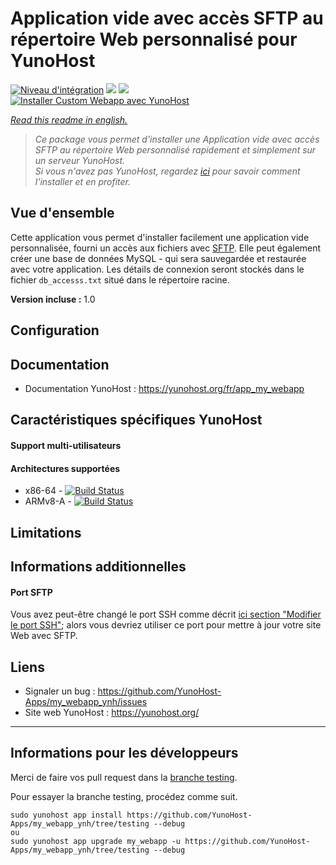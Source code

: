 # Application vide avec accès SFTP au répertoire Web personnalisé pour YunoHost

[![Niveau d'intégration](https://dash.yunohost.org/integration/my_webapp.svg)](https://dash.yunohost.org/appci/app/my_webapp) ![](https://ci-apps.yunohost.org/ci/badges/my_webapp.status.svg) ![](https://ci-apps.yunohost.org/ci/badges/my_webapp.maintain.svg)  
[![Installer Custom Webapp avec YunoHost](https://install-app.yunohost.org/install-with-yunohost.svg)](https://install-app.yunohost.org/?app=my_webapp)

*[Read this readme in english.](./README.md)* 

> *Ce package vous permet d'installer une Application vide avec accès SFTP au répertoire Web personnalisé rapidement et simplement sur un serveur YunoHost.  
Si vous n'avez pas YunoHost, regardez [ici](https://yunohost.org/fr/install) pour savoir comment l'installer et en profiter.*

## Vue d'ensemble

Cette application vous permet d'installer facilement une application vide personnalisée,
fourni un accès aux fichiers avec [SFTP](https://yunohost.org/fr/filezilla). Elle peut également créer une base de données MySQL -
qui sera sauvegardée et restaurée avec votre application. Les détails de connexion
seront stockés dans le fichier `db_accesss.txt` situé dans le répertoire racine.

**Version incluse :** 1.0

## Configuration

## Documentation

 * Documentation YunoHost : https://yunohost.org/fr/app_my_webapp

## Caractéristiques spécifiques YunoHost

#### Support multi-utilisateurs

#### Architectures supportées

* x86-64 - [![Build Status](https://ci-apps.yunohost.org/ci/logs/my_webapp.svg)](https://ci-apps.yunohost.org/ci/apps/my_webapp/)
* ARMv8-A - [![Build Status](https://ci-apps-arm.yunohost.org/ci/logs/my_webapp.svg)](https://ci-apps-arm.yunohost.org/ci/apps/my_webapp/)

## Limitations

## Informations additionnelles

#### Port SFTP

Vous avez peut-être changé le port SSH comme décrit
[ici section "Modifier le port SSH"](https://yunohost.org/fr/security);
alors vous devriez utiliser ce port pour mettre à jour votre site Web avec SFTP. 

## Liens

 * Signaler un bug : https://github.com/YunoHost-Apps/my_webapp_ynh/issues
 * Site web YunoHost : https://yunohost.org/

---

## Informations pour les développeurs

Merci de faire vos pull request dans la [branche testing](https://github.com/YunoHost-Apps/my_webapp_ynh/tree/testing).

Pour essayer la branche testing, procédez comme suit.
```
sudo yunohost app install https://github.com/YunoHost-Apps/my_webapp_ynh/tree/testing --debug
ou
sudo yunohost app upgrade my_webapp -u https://github.com/YunoHost-Apps/my_webapp_ynh/tree/testing --debug
```
